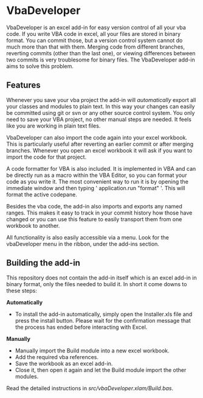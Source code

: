 VbaDeveloper
============

VbaDeveloper is an excel add-in for easy version control of all your vba code. If you write VBA code in excel, all your files are stored in binary format. You can commit those, but a version control system cannot do much more than that with them. Merging code from different branches, reverting commits (other than the last one), or viewing differences between two commits is very troublesome for binary files. The VbaDeveloper add-in aims to solve this problem.


Features
--------------

Whenever you save your vba project the add-in will *automatically* export all your classes and modules to plain text. In this way your changes can easily be committed using git or svn or any other source control system. You only need to save your VBA project, no other manual steps are needed. It feels like you are working in plain text files.

VbaDeveloper can also import the code again into your excel workbook. This is particularly useful after reverting an earlier commit or after merging branches. Whenever you open an excel workbook it will ask if you want to import the code for that project.

A code formatter for VBA is also included. It is implemented in VBA and can be directly run as a macro within the VBA Editor, so you can format your code as you write it. The most convenient way to run it is by opening the immediate window and then typing ' application.run "format" '. This will format the active codepane.

Besides the vba code, the add-in also imports and exports any named ranges. This makes it easy to track in your commit history how those have changed or you can use this feature to easily transport them from one workbook to another.

All functionality is also easily accessible via a menu. Look for the vbaDeveloper menu in the ribbon, under the add-ins section.

Building the add-in
-----------------------

This repository does not contain the add-in itself which is an excel add-in in binary format, only the files needed to build it.  In short it come downs to these steps:

**Automatically**
 - To install the add-in automatically, simply open the Installer.xls file and press the install button. Please wait for the confirmation message that the process has ended before interacting with Excel.

**Manually**
 - Manually import the Build module into a new excel workbook.
 - Add the required vba references.
 - Save the workbook as an excel add-in.
 - Close it, then open it again and let the Build module import the other modules.

Read the detailed instructions in *src/vbaDeveloper.xlam/Build.bas*.
